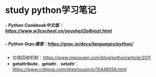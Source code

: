# study python学习笔记

##### - Python Cookbook中文版：https://www.w3cschool.cn/youshq/j2o8nozt.html

##### - Python Grpc通信：https://grpc.io/docs/languages/python/

- 垃圾回收机制：https://www.niwoxuexi.com/blog/python/article/2011
- __getattribute__、__getattr__、__setattr__：https://www.cnblogs.com/sheshouxin/p/10448056.html
